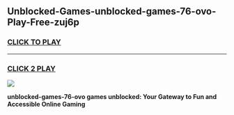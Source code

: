 
## Unblocked-Games-unblocked-games-76-ovo-Play-Free-zuj6p
<h3>
<a href="https://premium76.site?title=unblocked-games-76-ovo&ref=18A">CLICK TO PLAY</a></h3>
<hr>

<h3>
<a href="https://premium76.site?title=unblocked-games-76-ovo&ref=18A">CLICK 2 PLAY</a>
  
</h3>

<a href="https://premium76.site?title=unblocked-games-76-ovo&ref=18A"><img src="https://clearcache.store/games.png"></a>


**unblocked-games-76-ovo games unblocked: Your Gateway to Fun and Accessible Online Gaming**
